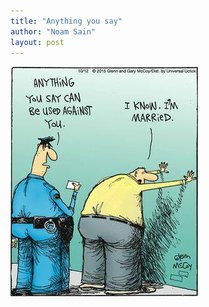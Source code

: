 ```yaml
---
title: "Anything you say"
author: "Noam Sain"
layout: post
---
```


![Anything you say](/assets/2022/2022-10-funny15.jpg "Anything you say")
